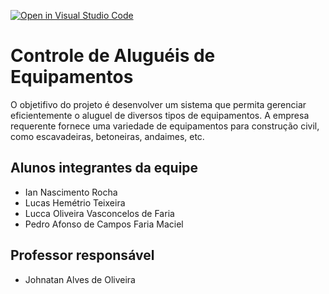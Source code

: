 [![Open in Visual Studio Code](https://classroom.github.com/assets/open-in-vscode-718a45dd9cf7e7f842a935f5ebbe5719a5e09af4491e668f4dbf3b35d5cca122.svg)](https://classroom.github.com/online_ide?assignment_repo_id=11537408&assignment_repo_type=AssignmentRepo)
# Controle de Aluguéis de Equipamentos
O objetifivo do projeto é desenvolver um sistema que permita gerenciar eficientemente o aluguel de diversos tipos de equipamentos. A empresa requerente fornece uma variedade de equipamentos para construção civil, como escavadeiras, betoneiras, andaimes, etc.

## Alunos integrantes da equipe

* Ian Nascimento Rocha
* Lucas Hemétrio Teixeira
* Lucca Oliveira Vasconcelos de Faria
* Pedro Afonso de Campos Faria Maciel

## Professor responsável 

* Johnatan Alves de Oliveira

